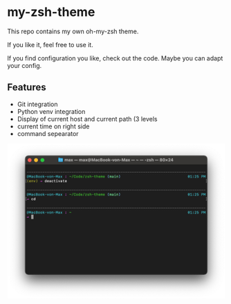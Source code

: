 # my-zsh-theme

This repo contains my own oh-my-zsh theme.

If you like it, feel free to use it.

If you find configuration you like, check out the code. Maybe you can adapt your config.

## Features

- Git integration
- Python venv integration
- Display of current host and current path (3 levels
- current time on right side
- command sepearator

![Terminal with zsh-theme rasperrydev](terminal.png "raspberrydev terminal")
